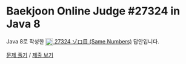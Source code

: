 # Baekjoon Online Judge #27324 in Java 8
Java 8로 작성한 [<img src="https://static.solved.ac/tier_small/1.svg" height="20" align="center">
27324 ゾロ目 (Same Numbers)](https://www.acmicpc.net/problem/27324) 답안입니다.

[문제 풀기](https://www.acmicpc.net/problem/27324) /
[제출 보기](https://www.acmicpc.net/source/87209877)
